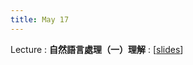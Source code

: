 ```yaml
---
title: May 17
---
```


Lecture
: **自然語言處理（一）理解**
  : [[slides](https://docs.google.com/presentation/d/1pjR1eYgpCKJ5yhbDpp-9gJNftlc8uBWBJ5qeSR8rIhI/edit?usp=sharing)]
